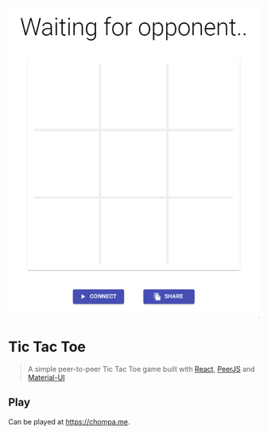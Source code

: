 <a href="https://chompa.me"><img src="game.gif" title="chompa.me"></a>

# Tic Tac Toe

> A simple peer-to-peer Tic Tac Toe game built with <a href="https://github.com/facebook/react">React</a>, <a href="https://github.com/peers/peerjs">PeerJS</a> and <a href="https://github.com/mui-org/material-ui">Material-UI</a>

## Play

Can be played at https://chompa.me.
